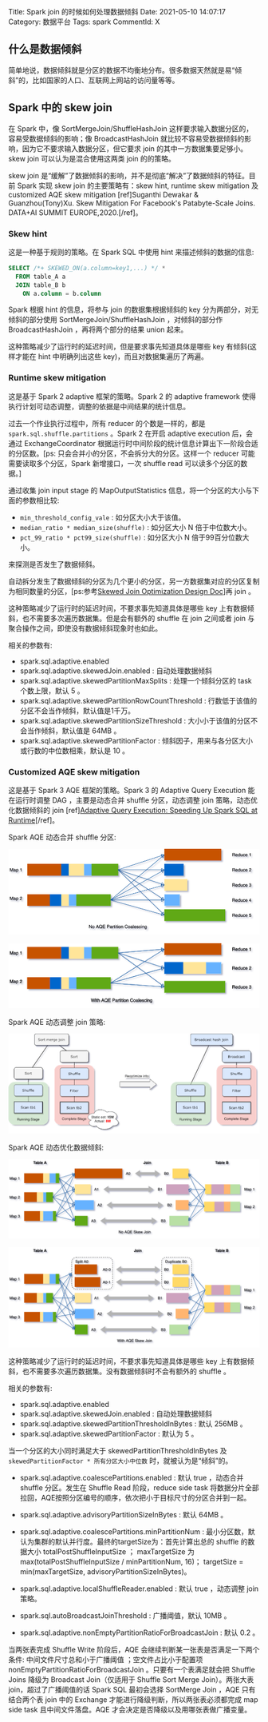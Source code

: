 Title: Spark join 的时候如何处理数据倾斜
Date: 2021-05-10 14:07:17
Category: 数据平台
Tags: spark
CommentId: X


<!-- PELICAN_END_SUMMARY -->


## 什么是数据倾斜

简单地说，数据倾斜就是分区的数据不均衡地分布。很多数据天然就是易“倾斜”的，比如国家的人口、互联网上网站的访问量等等。


## Spark 中的 skew join

在 Spark 中，像 SortMergeJoin/ShuffleHashJoin 这样要求输入数据分区的，容易受数据倾斜的影响；像 BroadcastHashJoin 就比较不容易受数据倾斜的影响，因为它不要求输入数据分区，但它要求 join 的其中一方数据集要足够小。skew join 可以认为是混合使用这两类 join 的的策略。

skew join 是“缓解”了数据倾斜的影响，并不是彻底“解决”了数据倾斜的特征。目前 Spark 实现 skew join 的主要策略有：skew hint, runtime skew mitigation 及 customized AQE skew mitigation [ref]Suganthi Dewakar & Guanzhou(Tony)Xu. Skew Mitigation For Facebook's Patabyte-Scale Joins. DATA+AI SUMMIT EUROPE,2020.[/ref]。


### Skew hint

这是一种基于规则的策略。在 Spark SQL 中使用 hint 来描述倾斜的数据的信息:

```sql
SELECT /*+ SKEWED_ON(a.column=key1,...) */ *
  FROM table_A a
  JOIN table_B b
    ON a.column = b.column
```

Spark 根据 hint 的信息，将参与 join 的数据集根据倾斜的 key 分为两部分，对无倾斜的部分使用 SortMergeJoin/ShuffleHashJoin ，对倾斜的部分作 BroadcastHashJoin ，再将两个部分的结果 union 起来。

这种策略减少了运行时的延迟时间，但是要求事先知道具体是哪些 key 有倾斜(这样才能在 hint 中明确列出这些 key)，而且对数据集遍历了两遍。


### Runtime skew mitigation

这是基于 Spark 2 adaptive 框架的策略。Spark 2 的 adaptive framework 使得执行计划可动态调整，调整的依据是中间结果的统计信息。

过去一个作业执行过程中，所有 reducer 的个数是一样的，都是 `spark.sql.shuffle.partitions` 。Spark 2 在开启 adaptive execution 后，会通过 ExchangeCoordinator 根据运行时中间阶段的统计信息计算出下一阶段合适的分区数。[ps: 只会合并小的分区，不会拆分大的分区。这样一个 reducer 可能需要读取多个分区，Spark 新增接口，一次 shuffle read 可以读多个分区的数据。]

通过收集 join input stage 的 MapOutputStatistics 信息，将一个分区的大小与下面的参数相比较:

+ `min_threshold_config_vale` : 如分区大小大于该值。
+ `median_ratio * median_size(shuffle)` : 如分区大小 N 倍于中位数大小。
+ `pct_99_ratio * pct99_size(shuffle)` : 如分区大小 N 倍于99百分位数大小。

来探测是否发生了数据倾斜。

自动拆分发生了数据倾斜的分区为几个更小的分区，另一方数据集对应的分区复制为相同数量的分区，[ps:参考<a href="https://docs.google.com/document/d/1NkXN-ck8jUOS0COz3f8LUW5xzF8j9HFjoZXWGGX2HAg/edit#heading=h.60dh8l6nvck" target="_blank">Skewed Join Optimization Design Doc</a>]再 join 。

这种策略减少了运行时的延迟时间，不要求事先知道具体是哪些 key 上有数据倾斜，也不需要多次遍历数据集。但是会有额外的 shuffle 在 join 之间或者 join 与聚合操作之间，即使没有数据倾斜现象时也如此。


相关的参数有:

+ spark.sql.adaptive.enabled
+ spark.sql.adaptive.skewedJoin.enabled  : 自动处理数据倾斜
+ spark.sql.adaptive.skewedPartitionMaxSplits : 处理一个倾斜分区的 task 个数上限，默认 5 。
+ spark.sql.adaptive.skewedPartitionRowCountThreshold : 行数低于该值的分区不会当作倾斜，默认值是1千万。
+ spark.sql.adaptive.skewedPartitionSizeThreshold : 大小小于该值的分区不会当作倾斜，默认值是 64MB 。
+ spark.sql.adaptive.skewedPartitionFactor : 倾斜因子，用来与各分区大小或行数的中位数相乘，默认是 10 。


### Customized AQE skew mitigation

这是基于 Spark 3 AQE 框架的策略。Spark 3 的 Adaptive Query Execution 能在运行时调整 DAG ，主要是动态合并 shuffle 分区，动态调整 join 策略，动态优化数据倾斜的 join [ref]<a href="https://databricks.com/blog/2020/05/29/adaptive-query-execution-speeding-up-spark-sql-at-runtime.html">Adaptive Query Execution: Speeding Up Spark SQL at Runtime</a>[/ref]。


Spark AQE 动态合并 shuffle 分区:

![Spark AQE 动态合并 shuffle 分区前](/images/2021/spark_aqe_partition_coalescing_1.png)

![Spark AQE 动态合并 shuffle 分区后](/images/2021/spark_aqe_partition_coalescing_2.png)


Spark AQE 动态调整 join 策略:

![Spark AQE 动态调整 join 策略](/images/2021/spark_aqe_switching_join.png)


Spark AQE 动态优化数据倾斜:

![Spark AQE 动态优化数据倾斜前](/images/2021/spark_aqe_dynamic_skew_join_1.png)

![Spark AQE 动态优化数据倾斜后](/images/2021/spark_aqe_dynamic_skew_join_2.png)


这种策略减少了运行时的延迟时间，不要求事先知道具体是哪些 key 上有数据倾斜，也不需要多次遍历数据集。没有数据倾斜时不会有额外的 shuffle 。


相关的参数有:

+ spark.sql.adaptive.enabled
+ spark.sql.adaptive.skewedJoin.enabled  : 自动处理数据倾斜
+ spark.sql.adaptive.skewedPartitionThresholdInBytes : 默认 256MB 。
+ spark.sql.adaptive.skewedPartitionFactor : 默认为 5 。


当一个分区的大小同时满足大于 skewedPartitionThresholdInBytes 及 `skewedPartitionFactor * 所有分区大小中位数` 时，就被认为是“倾斜”的。


+ spark.sql.adaptive.coalescePartitions.enabled : 默认 true ，动态合并 shuffle 分区。发生在 Shuffle Read 阶段，reduce side task 将数据分片全部拉回，AQE按照分区编号的顺序，依次把小于目标尺寸的分区合并到一起。
+ spark.sql.adaptive.advisoryPartitionSizeInBytes : 默认 64MB 。
+ spark.sql.adaptive.coalescePartitions.minPartitionNum : 最小分区数，默认为集群的默认并行度。最终的targetSize为：首先计算出总的 shuffle 的数据大小 totalPostShuffleInputSize ； maxTargetSize 为 max(totalPostShuffleInputSize / minPartitionNum, 16)； targetSize = min(maxTargetSize, advisoryPartitionSizeInBytes)。


+ spark.sql.adaptive.localShuffleReader.enabled : 默认 true ，动态调整 join 策略。
+ spark.sql.autoBroadcastJoinThreshold : 广播阈值，默认 10MB 。
+ spark.sql.adaptive.nonEmptyPartitionRatioForBroadcastJoin : 默认 0.2 。


当两张表完成 Shuffle Write 阶段后，AQE 会继续判断某一张表是否满足一下两个条件: 中间文件尺寸总和小于广播阈值
；空文件占比小于配置项 nonEmptyPartitionRatioForBroadcastJoin 。只要有一个表满足就会把 Shuffle Joins 降级为 Broadcast Join（仅适用于 Shuffle Sort Merge Join）。两张大表 join，超过了广播阈值的话 Spark SQL 最初会选择 SortMerge Join ，AQE 只有结合两个表 join 中的 Exchange 才能进行降级判断，所以两张表必须都完成 map side task 且中间文件落盘。AQE 才会决定是否降级以及用哪张表做广播变量。
